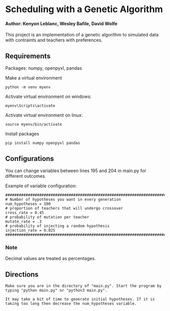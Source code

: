 # Scheduling with a Genetic Algorithm
#### Author: Kenyon Leblanc, Wesley Bafile, David Wolfe
This project is an implementation of a genetic algorithm to simulated data with contraints and teachers with preferences. 

## Requirements

Packages: numpy, openpyxl, pandas

Make a virtual environment

    python -m venv myenv
    
Activate virtual environment on windows:
    
    myenv\Scripts\activate

Activate virtual environment on linux:

    source myenv/bin/activate

Install packages

    pip install numpy openpyxl pandas

## Configurations

You can change variables between lines 195 and 204 in main.py for different outcomes.

Example of variable configuration:

    ########################################################################    
    # Number of hypotheses you want in every generation
    num_hypotheses = 100
    # proportion of teachers that will undergo crossover
    cross_rate = 0.45
    # probability of mutation per teacher
    mutate_rate = .3
    # probability of injecting a random hypothesis
    injection_rate = 0.025
    #################################################################################

### Note

Decimal values are treated as percentages.

## Directions

    Make sure you are in the directory of "main.py". Start the program by typing "python main.py" or "python3 main.py".

    It may take a bit of time to generate initial hypotheses. If it is taking too long then decrease the num_hypotheses variable.

    
